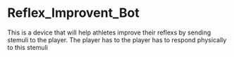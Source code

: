# Reflex_Improvent_Bot
This is a device that will help athletes improve their reflexs by sending stemuli to the player. The player has to the player has to respond physically to this stemuli
